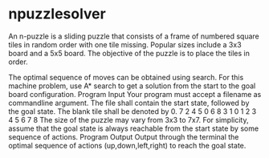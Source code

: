 # npuzzlesolver

An n-puzzle is a sliding puzzle that consists of a frame of numbered square tiles in random order with one tile
missing. Popular sizes include a 3x3 board and a 5x5 board. The objective of the puzzle is to
place the tiles in order.

The optimal sequence of moves can be obtained using search. For this machine problem, use A* search to get a
solution from the start to the goal board configuration.
Program Input
Your program must accept a filename as commandline argument. The file shall contain the start state, followed
by the goal state. The blank tile shall be denoted by 0.
7 2 4
5 0 6
8 3 1
0 1 2
3 4 5
6 7 8
The size of the puzzle may vary from 3x3 to 7x7.
For simplicity, assume that the goal state is always reachable from the start state by some sequence of actions.
Program Output
Output through the terminal the optimal sequence of actions (up,down,left,right) to reach the goal state.
